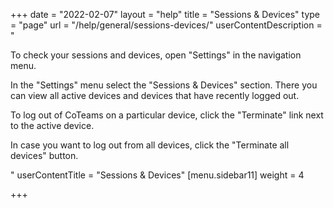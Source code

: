 +++
date = "2022-02-07"
layout = "help"
title = "Sessions & Devices"
type = "page"
url = "/help/general/sessions-devices/"
userContentDescription = "<p>To check your sessions and devices, open \"Settings\" in the navigation menu.</p><p>In the \"Settings\" menu select the \"Sessions &amp; Devices\" section. There you can view all active devices and devices that have recently logged out.</p><p>To log out of СoTeams on a particular device, click the \"Terminate\" link next to the active device.</p><p>In case you want to log out from all devices, click the \"Terminate all devices\" button.</p>"
userContentTitle = "Sessions & Devices"
[menu.sidebar11]
weight = 4

+++
